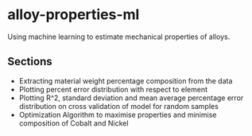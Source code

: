 # alloy-properties-ml
Using machine learning to estimate mechanical properties of alloys.

## Sections

- Extracting material weight percentage composition from the data
- Plotting percent error distribution with respect to element
- Plotting R^2, standard deviation and mean average percentage error distribution on cross validation of model for random samples
- Optimization Algorithm to maximise properties and minimise composition of Cobalt and Nickel
